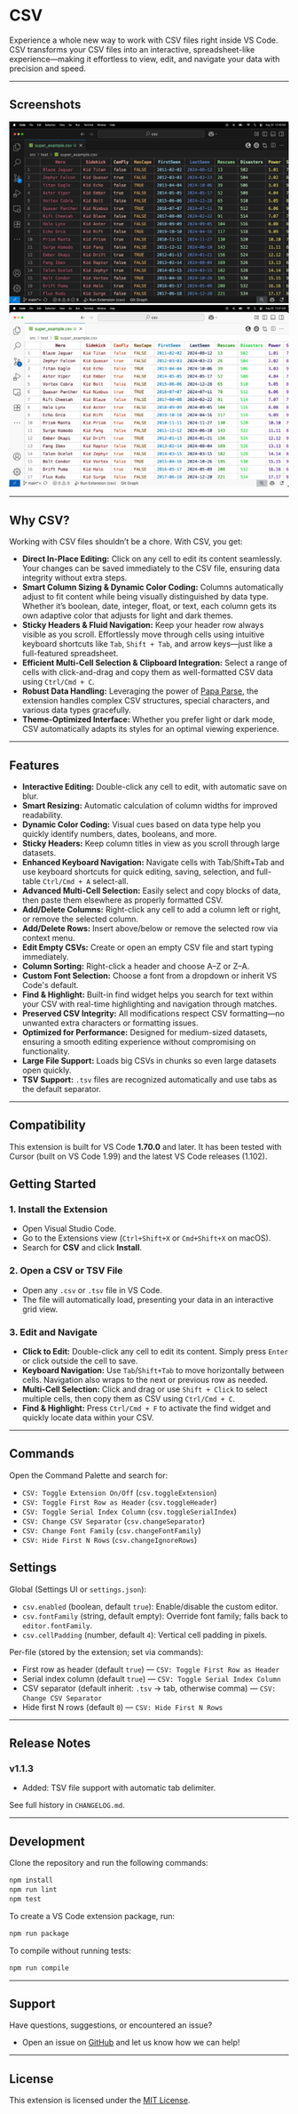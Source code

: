 # **CSV**

Experience a whole new way to work with CSV files right inside VS Code. CSV transforms your CSV files into an interactive, spreadsheet-like experience—making it effortless to view, edit, and navigate your data with precision and speed.

---

## Screenshots

![Dark Theme Screenshot](images/Screenshot_dark.png)
![Light Theme Screenshot](images/Screenshot_light.png)

---

## Why CSV?

Working with CSV files shouldn’t be a chore. With CSV, you get:

- **Direct In-Place Editing:** Click on any cell to edit its content seamlessly. Your changes can be saved immediately to the CSV file, ensuring data integrity without extra steps.
- **Smart Column Sizing & Dynamic Color Coding:** Columns automatically adjust to fit content while being visually distinguished by data type. Whether it’s boolean, date, integer, float, or text, each column gets its own adaptive color that adjusts for light and dark themes.
- **Sticky Headers & Fluid Navigation:** Keep your header row always visible as you scroll. Effortlessly move through cells using intuitive keyboard shortcuts like `Tab`, `Shift + Tab`, and arrow keys—just like a full-featured spreadsheet.
- **Efficient Multi-Cell Selection & Clipboard Integration:** Select a range of cells with click-and-drag and copy them as well-formatted CSV data using `Ctrl/Cmd + C`.
- **Robust Data Handling:** Leveraging the power of [Papa Parse](https://www.papaparse.com/), the extension handles complex CSV structures, special characters, and various data types gracefully.
- **Theme-Optimized Interface:** Whether you prefer light or dark mode, CSV automatically adapts its styles for an optimal viewing experience.

---

## Features

- **Interactive Editing:** Double-click any cell to edit, with automatic save on blur.
- **Smart Resizing:** Automatic calculation of column widths for improved readability.
- **Dynamic Color Coding:** Visual cues based on data type help you quickly identify numbers, dates, booleans, and more.
- **Sticky Headers:** Keep column titles in view as you scroll through large datasets.
- **Enhanced Keyboard Navigation:** Navigate cells with Tab/Shift+Tab and use keyboard shortcuts for quick editing, saving, selection, and full-table `Ctrl/Cmd + A` select-all.
- **Advanced Multi-Cell Selection:** Easily select and copy blocks of data, then paste them elsewhere as properly formatted CSV.
- **Add/Delete Columns:** Right-click any cell to add a column left or right, or remove the selected column.
- **Add/Delete Rows:** Insert above/below or remove the selected row via context menu.
- **Edit Empty CSVs:** Create or open an empty CSV file and start typing immediately.
- **Column Sorting:** Right-click a header and choose A–Z or Z–A.
- **Custom Font Selection:** Choose a font from a dropdown or inherit VS Code's default.
- **Find & Highlight:** Built-in find widget helps you search for text within your CSV with real-time highlighting and navigation through matches.
- **Preserved CSV Integrity:** All modifications respect CSV formatting—no unwanted extra characters or formatting issues.
- **Optimized for Performance:** Designed for medium-sized datasets, ensuring a smooth editing experience without compromising on functionality.
- **Large File Support:** Loads big CSVs in chunks so even large datasets open quickly.
- **TSV Support:** `.tsv` files are recognized automatically and use tabs as the default separator.

---

## Compatibility

This extension is built for VS Code **1.70.0** and later. It has been tested with
Cursor (built on VS Code 1.99) and the latest VS Code releases (1.102).

## Getting Started

### 1. Install the Extension

- Open Visual Studio Code.
- Go to the Extensions view (`Ctrl+Shift+X` or `Cmd+Shift+X` on macOS).
- Search for **CSV** and click **Install**.

### 2. Open a CSV or TSV File

- Open any `.csv` or `.tsv` file in VS Code.
- The file will automatically load, presenting your data in an interactive grid view.

### 3. Edit and Navigate

- **Click to Edit:** Double-click any cell to edit its content. Simply press `Enter` or click outside the cell to save.
- **Keyboard Navigation:** Use `Tab`/`Shift+Tab` to move horizontally between cells. Navigation also wraps to the next or previous row as needed.
- **Multi-Cell Selection:** Click and drag or use `Shift + Click` to select multiple cells, then copy them as CSV using `Ctrl/Cmd + C`.
- **Find & Highlight:** Press `Ctrl/Cmd + F` to activate the find widget and quickly locate data within your CSV.

---

## Commands

Open the Command Palette and search for:

- `CSV: Toggle Extension On/Off` (`csv.toggleExtension`)
- `CSV: Toggle First Row as Header` (`csv.toggleHeader`)
- `CSV: Toggle Serial Index Column` (`csv.toggleSerialIndex`)
- `CSV: Change CSV Separator` (`csv.changeSeparator`)
- `CSV: Change Font Family` (`csv.changeFontFamily`)
- `CSV: Hide First N Rows` (`csv.changeIgnoreRows`)
  

## Settings

Global (Settings UI or `settings.json`):

- `csv.enabled` (boolean, default `true`): Enable/disable the custom editor.
- `csv.fontFamily` (string, default empty): Override font family; falls back to `editor.fontFamily`.
- `csv.cellPadding` (number, default `4`): Vertical cell padding in pixels.

Per-file (stored by the extension; set via commands):

- First row as header (default `true`) — `CSV: Toggle First Row as Header`
- Serial index column (default `true`) — `CSV: Toggle Serial Index Column`
- CSV separator (default inherit: `.tsv` → tab, otherwise comma) — `CSV: Change CSV Separator`
- Hide first N rows (default `0`) — `CSV: Hide First N Rows`

---

## Release Notes

### v1.1.3
- Added: TSV file support with automatic tab delimiter.

See full history in `CHANGELOG.md`.

---

## Development

Clone the repository and run the following commands:

```bash
npm install
npm run lint
npm test
```

To create a VS Code extension package, run:

```bash
npm run package
```

To compile without running tests:

```bash
npm run compile
```

---

## Support

Have questions, suggestions, or encountered an issue?
- Open an issue on [GitHub](https://github.com/jonaraphael/csv/issues) and let us know how we can help!

---

## License

This extension is licensed under the [MIT License](LICENSE).
